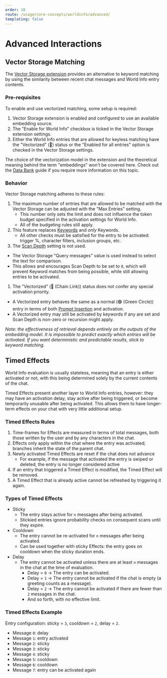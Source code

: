 ```yaml
---
order: 10
route: /usage/core-concepts/worldinfo/advanced/
templating: false
---
```


# Advanced Interactions

## Vector Storage Matching

The [Vector Storage extension](../../extensions/Chat-vectorization.md) provides an alternative to keyword matching by using the similarity between recent chat messages and World Info entry contents.

### Pre-requisites
To enable and use vectorized matching, some setup is required:

1. Vector Storage extension is enabled and configured to use an available embedding source.
2. The "Enable for World Info" checkbox is ticked in the Vector Storage extension settings.
3. Either the World Info entries that are allowed for keyless matching have the "Vectorized" (🔗) status or the "Enabled for all entries" option is checked in the Vector Storage settings.

The choice of the vectorization model in the extension and the theoretical meaning behind the term "embeddings" won't be covered here. Check out the [Data Bank](/Usage/Characters/data-bank.md#vector-storage) guide if you require more information on this topic.

### Behavior
Vector Storage matching adheres to these rules:

1. The maximum number of entries that are allowed to be matched with the Vector Storage can be adjusted with the "Max Entries" setting.
   - This number only sets the limit and does not influence the token budget specified in the activation settings for World Info.
   - All of the budgeting rules still apply.
1. This feature replaces [Keywords](./worldinfo.md#keywords) and *only* Keywords.
   - All other checks must be satisfied for the entry to be activated: trigger %, character filters, inclusion groups, etc.
1. The [Scan Depth](./worldinfo.md#scan-depth) setting is not used.
  - The Vector Storage "Query messages" value is used instead to select the text for comparison.
  - This allows and encourages Scan Depth to be set to `0`, which will prevent Keyword matches from being possible, while still allowing entries to be activated.
1. The "Vectorized" (🔗 (Chain Link)) status does not confer any special activation priority.
  - A Vectorized entry behaves the same as a normal (🟢 (Green Circle)) entry in terms of both [Prompt Insertion](./worldinfo.md#prompt-insertion) and activation.
  - A Vectorized entry may still be activated by keywords if any are set and Scan Depth is non-zero or recursion might apply.

*Note: the effectiveness of retrieval depends entirely on the outputs of the embedding model. It is impossible to predict exactly which entries will be activated. If you want deterministic and predictable results, stick to keyword matching.*

## Timed Effects

World Info evaluation is usually stateless, meaning that an entry is either activated or not, with this being determined solely by the current contents of the chat.

Timed Effects present another layer to World Info entries, however: they may have an activation delay, stay active after being triggered, or become temporarily unusable after being activated. This allows them to have longer-term effects on your chat with very little additional setup.

### Timed Effects Rules

1. Time-frames for Effects are measured in terms of total messages, both those written by the user and by any characters in the chat.
1. Effects only apply within the chat where the entry was activated; branches inherit the state of the parent chat.
1. Newly activated Timed Effects are reset if the chat does not advance
   - For example, if the message that activated the entry is swiped or deleted, the entry is no longer considered active
1. If an entry that triggered a Timed Effect is modified, the Timed Effect will be removed.
1. A Timed Effect that is already active cannot be refreshed by triggering it again.

### Types of Timed Effects

- Sticky
  - The entry stays active for `n` messages after being activated.
  - Stickied entries ignore probability checks on consequent scans until they expire.
- Cooldown
  - The entry cannot be re-activated for `n` messages after being activated.
  - Can be used together with sticky Effects: the entry goes on cooldown when the sticky duration ends.
- Delay
  - The entry cannot be activated unless there are at least `n` messages in the chat at the time of evaluation.
    - Delay = `0` -> The entry can be activated.
    - Delay = `1` -> The entry cannot be activated if the chat is empty (a greeting counts as a message).
    - Delay = `2` -> The entry cannot be activated if there are fewer than `2` messages in the chat.
    - And so forth, with no effective limit.

### Timed Effects Example

Entry configuration: sticky = `3`, cooldown = `2`, delay = `2`.

- Message `0`: delay
- Message `1`: entry activated
- Message `2`: sticky
- Message `3`: sticky
- Message `4`: sticky
- Message `5`: cooldown
- Message `6`: cooldown
- Message `7`: entry can be activated again

